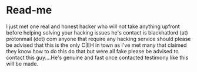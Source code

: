 # Read-me
I just met one real and honest hacker who will not take anything upfront before helping solving your hacking issues he's contact is blackhatlord (at) protonmail (dot) com anyone that require any hacking service should please be advised that this is the only C|EH in town as I've met many that claimed they know how to do this do that but were all fake please be advised to contact this guy....He's genuine and fast once contacted testimony like this will be made.
